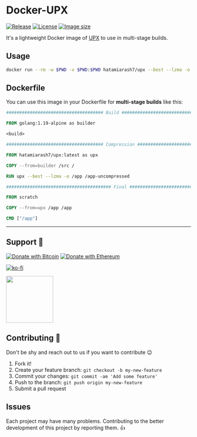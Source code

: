 # Docker-UPX

[![Release][release_badge]][release_link]
[![License][badge_license]][link_license]
[![Image size][badge_size_latest]][link_docker_hub]

It's a lightweight Docker image of [UPX](https://upx.github.io/) to use in multi-stage builds.

## Usage

```bash
docker run --rm -w $PWD -v $PWD:$PWD hatamiarash7/upx --best --lzma -o application-compressed ./application
```

## Dockerfile

You can use this image in your Dockerfile for **multi-stage builds** like this:

```dockerfile
##################################### Build #####################################

FROM golang:1.19-alpine as builder

<build>

##################################### Compression #####################################

FROM hatamiarash7/upx:latest as upx

COPY --from=builder /src /

RUN upx --best --lzma -o /app /app-uncompressed

######################################## Final ########################################

FROM scratch

COPY --from=upx /app /app

CMD ["/app"]
```

---

## Support 💛

[![Donate with Bitcoin](https://en.cryptobadges.io/badge/micro/bc1qmmh6vt366yzjt3grjxjjqynrrxs3frun8gnxrz)](https://en.cryptobadges.io/donate/bc1qmmh6vt366yzjt3grjxjjqynrrxs3frun8gnxrz) [![Donate with Ethereum](https://en.cryptobadges.io/badge/micro/0x0831bD72Ea8904B38Be9D6185Da2f930d6078094)](https://en.cryptobadges.io/donate/0x0831bD72Ea8904B38Be9D6185Da2f930d6078094)

[![ko-fi](https://www.ko-fi.com/img/githubbutton_sm.svg)](https://ko-fi.com/D1D1WGU9)

<div><a href="https://payping.ir/@hatamiarash7"><img src="https://cdn.payping.ir/statics/Payping-logo/Trust/blue.svg" height="128" width="128"></a></div>

## Contributing 🤝

Don't be shy and reach out to us if you want to contribute 😉

1. Fork it!
2. Create your feature branch: `git checkout -b my-new-feature`
3. Commit your changes: `git commit -am 'Add some feature'`
4. Push to the branch: `git push origin my-new-feature`
5. Submit a pull request

## Issues

Each project may have many problems. Contributing to the better development of this project by reporting them. 👍

[release_badge]: https://github.com/hatamiarash7/Docker-UPX/actions/workflows/release.yaml/badge.svg
[release_link]: https://github.com/hatamiarash7/Docker-UPX/actions/workflows/release.yaml
[link_license]: https://github.com/hatamiarash7/Docker-UPX/blob/master/LICENSE
[badge_license]: https://img.shields.io/github/license/hatamiarash7/Docker-UPX.svg?longCache=true
[badge_size_latest]: https://img.shields.io/docker/image-size/hatamiarash7/Docker-UPX-server/latest?maxAge=30
[link_docker_hub]: https://hub.docker.com/r/hatamiarash7/Docker-UPX-server/
